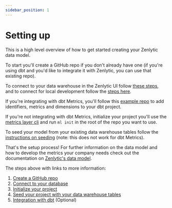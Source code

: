 ```yaml
---
sidebar_position: 1
---
```


# Setting up

This is a high level overview of how to get started creating your Zenlytic data model. 


To start you'll create a GitHub repo if you don't already have one (if you're using dbt and you'd like to integrate it with Zenlytic, you can use that existing repo).

To connect to your data warehouse in the Zenlytic UI follow [these steps](3_database_connection.md#zenlytic-connection), and to connect for local development follow the [steps here](3_database_connection.md#local-connection). 

If you're integrating with dbt Metrics, you'll follow this [example repo](https://github.com/Zenlytic/jaffle_shop) to add identifiers, metrics and dimensions to your dbt project.

If you're not integrating with dbt Metrics, initialize your project you'll use the [metrics layer cli](4_cli.md#initialize) and run `ml init` in the root of the repo you want to use. 

To seed your model from your existing data warehouse tables follow the [instructions on seeding](4_cli.md#seeding) (note: this does not work for dbt Metrics). 

That's the setup process! For further information on the data model and how to develop the metrics your company needs check out the documentation on [Zenlytic's data model](../4_data_modeling/1_data_modeling.md).

The steps above with links to more information:

1. [Create a GitHub repo](2_git.md)
2. [Connect to your database](3_database_connection.md)
3. [Initialize your project](4_cli.md)
4. [Seed your project with your data warehouse tables](4_cli.md#seeding)
5. [Integration with dbt](6_dbt_files.md) (Optional)
